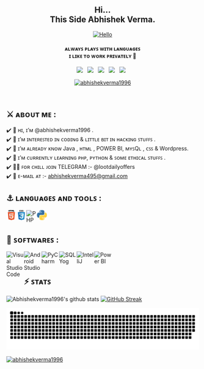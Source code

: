 <h2 align="center">Hi...<br>This Side Abhishek Verma.</h4>
<p align="center"><a href="https://t.me/lootdailyoffers"><img src="https://camo.githubusercontent.com/683e2187241c641430216c864ce93fc5a0e0dfb232c5a01d1c54b54d63aa8cb2/68747470733a2f2f63646e2e6472696262626c652e636f6d2f75736572732f313136323037372f73637265656e73686f74732f333834383931342f70726f6772616d6d65722e676966" alt="Hello" width="500" height="300"/></a></p>

<h4 align="center">ᴀʟᴡᴀʏꜱ ᴘʟᴀʏꜱ ᴡɪᴛʜ ʟᴀɴɢᴜᴀɢᴇꜱ <br> ɪ ʟɪᴋᴇ ᴛᴏ ᴡᴏʀᴋ ᴘʀɪᴠᴀᴛᴇʟʏ 🔏</h4>

<p align='center'> 
<a href="https://codepen.io/abhishekverma1996"><img height="35" src="https://img.shields.io/badge/codepen-green.svg?&style=for-the-badge&logo=codepen&logoColor=white"></a>&nbsp;&nbsp;
<a href="https://twitter.com/"><img height="35" src="https://img.shields.io/badge/twitter-%231DA1F2.svg?&style=for-the-badge&logo=twitter&logoColor=white"></a>&nbsp;&nbsp;
<a href="http://www.lootdailyoffers.in/"><img height="35" src="https://img.shields.io/badge/Website-%23354230.svg?&style=for-the-badge&logo=medium&logoColor=white"></a>&nbsp;&nbsp;
<a href="https://instagram.com/abhivermacs1996"><img height="35" src="https://img.shields.io/badge/instagram-%23E4405F.svg?&style=for-the-badge&logo=instagram&logoColor=white"></a>&nbsp;&nbsp;
<a href="https://www.hackerrank.com/abhishekverma495"><img height="35" src="https://img.shields.io/badge/hackerrank-%23ffffff.svg?&style=for-the-badge&logo=hackerrank&logoColor=green"></a>&nbsp;&nbsp;
</p>


<p align="center"> <a href="https://github.com/abhishekverma1996/"><img width="170px" height="24" src="https://komarev.com/ghpvc/?username=abhishekverma1996&label=PROFILE%20VISITORS&color=blueviolet&style=flat-square" alt="abhishekverma1996" /></a> </p><br>

## ⚔️ ᴀʙᴏᴜᴛ ᴍᴇ : <br>

✔️ 👋 ʜɪ, ɪ’ᴍ @abhishekverma1996 .<br>
✔️ 👀 ɪ’ᴍ ɪɴᴛᴇʀᴇꜱᴛᴇᴅ ɪɴ ᴄᴏᴅɪɴɢ & ʟɪᴛᴛʟᴇ ʙɪᴛ ɪɴ ʜᴀᴄᴋɪɴɢ ꜱᴛᴜꜰꜰꜱ .<br>
✔️ 🤠 ɪ’ᴍ ᴀʟʀᴇᴀᴅʏ ᴋɴᴏᴡ Java , ʜᴛᴍʟ , POWER BI, ᴍʏꜱQʟ , ᴄꜱꜱ & Wordpress. <br>
✔️ 📝 ɪ’ᴍ ᴄᴜʀʀᴇɴᴛʟʏ ʟᴇᴀʀɴɪɴɢ ᴘʜᴘ, ᴘʏᴛʜᴏɴ & ꜱᴏᴍᴇ ᴇᴛʜɪᴄᴀʟ ꜱᴛᴜꜰꜰꜱ .<br>
✔️ 🤹‍♂️ ꜰᴏʀ ᴄʜɪʟʟ ᴊᴏɪɴ TELEGRAM :- @lootdailyoffers<br>
✔️ 📧 ᴇ-ᴍᴀɪʟ ᴀᴛ :- abhishekverma495@gmail.com <br>


## ⚓ ʟᴀɴɢᴜᴀɢᴇꜱ ᴀɴᴅ ᴛᴏᴏʟꜱ :

<a href="https://www.w3.org/html/" target="_blank"><img align="left" alt="HTML5" width="26px" src="https://raw.githubusercontent.com/github/explore/80688e429a7d4ef2fca1e82350fe8e3517d3494d/topics/html/html.png" /></a>

<a href="https://www.w3schools.com/css/" target="_blank"><img align="left" alt="CSS3" width="26px" src="https://raw.githubusercontent.com/github/explore/80688e429a7d4ef2fca1e82350fe8e3517d3494d/topics/css/css.png" /></a>

<a href="https://www.w3schools.com/php/" target="_blank"><img align="left" alt="PHP" width="28px" src="https://i.dlpng.com/static/png/5419450-php-image-png-98-images-in-collection-page-2-php-png-270_200_preview.png" /></a>

<a href="https://www.w3schools.com/python/" target="_blank"> <img align="left" alt="Python" width="26px" src="https://github.com/Aakarsh-B/trying-repos/blob/master/python-5.svg?raw=true"/> </a>

<br />
<br />

## 🧬 ꜱᴏꜰᴛᴡᴀʀᴇꜱ :

<img align="left" alt="Visual Studio Code" width="46px" src="https://seeklogo.com/images/V/visual-studio-code-logo-284BC24C39-seeklogo.com.png" />
<a href="https://developer.android.com/studio" target="_blank"> <img align="left" alt="Android Studio" width="46px" src="https://www.pngitem.com/pimgs/m/191-1918829_icon-android-studio-logo-hd-png-download.png"/> </a> 
<a href="https://www.jetbrains.com/pycharm/download/" target="_blank"> <img align="left" alt="PyCharm" width="46px" src="https://seeklogo.com/images/P/pycharm-logo-51B1427388-seeklogo.com.png"/> </a> 
<a href="https://webyog.com/product/sqlyog/" target="_blank"> <img align="left" alt="SQLYog" width="46px" src="https://spng.subpng.com/20190327/gif/kisspng-mysql-php-relational-database-management-system-co-course3d-5c9bb680ebaf42.6137144215537086729654.jpg"/> </a>
<a href="https://www.jetbrains.com/idea/download/" target="_blank"> <img align="left" alt="IntelliJ" width="46px" src="https://seeklogo.com/images/I/intellij-idea-logo-F0395EF783-seeklogo.com.png"/> </a>
<a href="https://powerbi.microsoft.com/en-us/downloads/" target="_blank"> <img align="left" alt="Power BI" width="46px" src="https://seeklogo.com/images/P/power-bi-microsoft-logo-E4FC8DE4A9-seeklogo.com.png?v=637908007690000000"/> </a>


<br />
<br />

## ⚡️ ꜱᴛᴀᴛꜱ 

![Abhishekverma1996's github stats](https://github-stats-alpha.vercel.app/api/?username=abhishekverma1996)
[![GitHub Streak](https://streak-stats.demolab.com?user=abhishekverma1996)](https://git.io/streak-stats)

<a href="https://github.com/abhishekverma1996"><img src="abhishek.svg"></a>
<p align="left"> <a href="https://github.com/ryo-ma/github-profile-trophy"><img src="https://github-profile-trophy.vercel.app/?username=abhishekverma1996" alt="abhishekverma1996" /></a> </p>

<!---
Abhishekverma1996 is a ✨ special ✨ repository because its `README.md` (this file) appears on your GitHub profile.
You can click the Preview link to take a look at your changes.
--->
